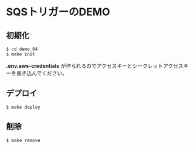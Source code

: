 # SQSトリガーのDEMO

## 初期化

```
$ cd demo_04
$ make init 
```
**.env.aws-credentials** が作られるのでアクセスキーとシークレットアクセスキーを書き込んでください。

## デプロイ

```
$ make deploy
```

## 削除

```
$ make remove
```
